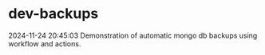 # dev-backups
2024-11-24 20:45:03 Demonstration of automatic mongo db backups using workflow and actions.
